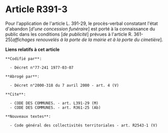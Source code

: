 # Article R391-3

Pour l'application de l'article L. 391-29, le procès-verbal constatant l'état d'abandon [*d'une concession funéraire*] est
porté à la connaissance du public dans les conditions [*de publicité*] prévues à l'article R. 361-25[*affichages renouvelés à
la porte de la mairie et à la porte du cimetière*].

**Liens relatifs à cet article**

	**Codifié par**:

	  - Décret n°77-241 1977-03-07

	**Abrogé par**:

	  - Décret n°2000-318 du 7 avril 2000 - art. 4 (V)

	**Cite**:

	  - CODE DES COMMUNES. - art. L391-29 (M)
	  - CODE DES COMMUNES. - art. R361-25 (Ab)

	**Nouveaux textes**:

	  - Code général des collectivités territoriales - art. R2543-1 (V)
